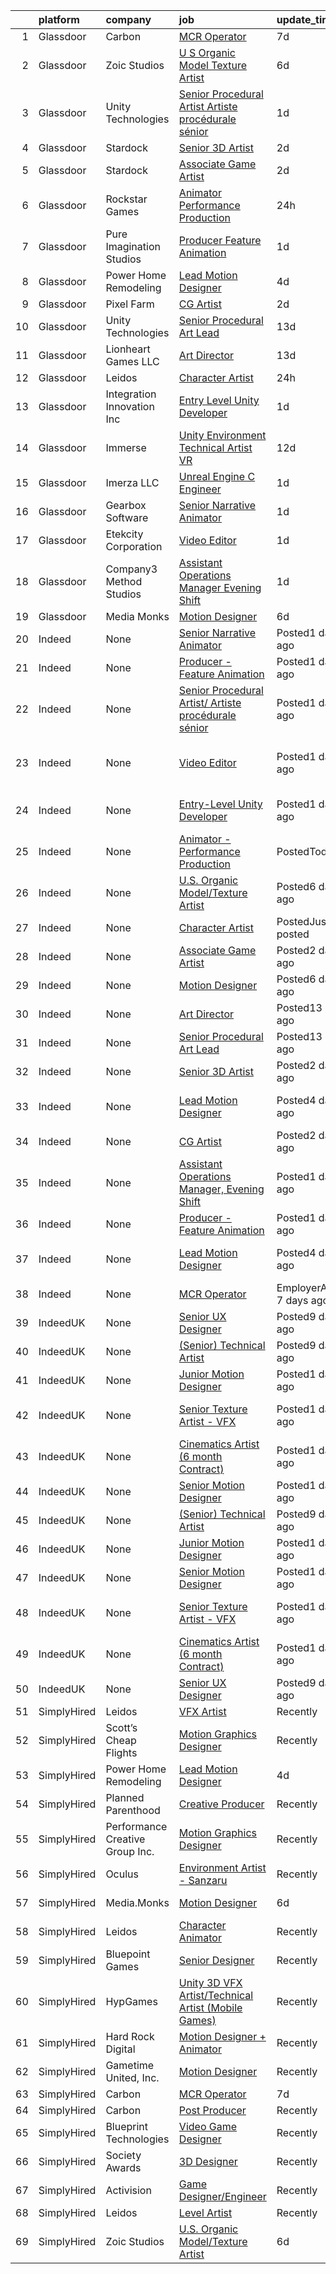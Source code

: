 

|    | platform    | company                         | job                                                                                                                                                                                                                                                                                                                                                                                                                                                                                                                                                                                                                                                                                                                                                                                                                                                                                                                                                                                                                                                           | update_time               | location                                   |
|---:|:------------|:--------------------------------|:--------------------------------------------------------------------------------------------------------------------------------------------------------------------------------------------------------------------------------------------------------------------------------------------------------------------------------------------------------------------------------------------------------------------------------------------------------------------------------------------------------------------------------------------------------------------------------------------------------------------------------------------------------------------------------------------------------------------------------------------------------------------------------------------------------------------------------------------------------------------------------------------------------------------------------------------------------------------------------------------------------------------------------------------------------------|:--------------------------|:-------------------------------------------|
|  1 | Glassdoor   | Carbon                          | [MCR Operator](https://www.glassdoor.com/partner/jobListing.htm?pos=102&ao=1110586&s=58&guid=0000017e2e345b7b823f734fcaac9f84&src=GD_JOB_AD&t=SR&vt=w&ea=1&cs=1_df56b7e0&cb=1641452690547&jobListingId=1007533756991&cpc=3BA4CE39D5B5DEF5&jrtk=3-0-1fon38mtau3r8801-1fon38mtnu1jh800-14a1d857bc9ed735--6NYlbfkN0DeyJ4CP5CzwT7broxeUwKBt3co1QwKwWitRQqJu2WRZwEQqdojj5TfQvNpIUPa5WuZU7WMePtM0oBPzwfAm42a5-fACER7EGlW5s4RlBRogygSjA1xrOXnsLR4HNC4nycbda7VAWKGJhmgIrJmwNS7e7ttXUlVmCrjgJqm5CXaH98pws7vVrCzwAsZz1OKp8PagU_t4W32XtyPlpR9mqu9E6yoFXR8jl68pTnaG-8qBbaRyVjIptN2P-e7GfjnkQHGqfMBqiJyfKVObq0hGYWjXYuCM1yYLG-0tn_x5OhiO44-jd-whuNu4t4OETctjgFZjRN4gZwM8sJ2QKYGOY7eBGsFV5y30_69aNrGTsaWuJGXyCy6HubJlyOnrkd_luFlkHvTbYj7whRFALVhJxZNt3oTNJeCXRjG3v8Glmj4d0fdAPj1h-OqufffXAD1A7ChmZaR7PzdMQ08RTzrAKVWPyEXEDhs2gU%3D)                                                                                                                                                                                                                                         | 7d                        | Remote                                     |
|  2 | Glassdoor   | Zoic Studios                    | [U S  Organic Model Texture Artist](https://www.glassdoor.com/partner/jobListing.htm?pos=109&ao=1136043&s=58&guid=0000017e2e345b7b823f734fcaac9f84&src=GD_JOB_AD&t=SR&vt=w&ea=1&cs=1_a18a7788&cb=1641452690548&jobListingId=1007535220835&jrtk=3-0-1fon38mtau3r8801-1fon38mtnu1jh800-eee588140c238cac-)                                                                                                                                                                                                                                                                                                                                                                                                                                                                                                                                                                                                                                                                                                                                                       | 6d                        | Remote                                     |
|  3 | Glassdoor   | Unity Technologies              | [Senior Procedural Artist  Artiste procédurale sénior](https://www.glassdoor.com/partner/jobListing.htm?pos=117&ao=1136043&s=58&guid=0000017e2e345b7b823f734fcaac9f84&src=GD_JOB_AD&t=SR&vt=w&ea=1&cs=1_65987fb0&cb=1641452690549&jobListingId=1007542820349&jrtk=3-0-1fon38mtau3r8801-1fon38mtnu1jh800-bc875234338f406d-)                                                                                                                                                                                                                                                                                                                                                                                                                                                                                                                                                                                                                                                                                                                                    | 1d                        | Los Angeles, CA                            |
|  4 | Glassdoor   | Stardock                        | [Senior 3D Artist](https://www.glassdoor.com/partner/jobListing.htm?pos=115&ao=1136043&s=58&guid=0000017e2e345b7b823f734fcaac9f84&src=GD_JOB_AD&t=SR&vt=w&ea=1&cs=1_54428ed8&cb=1641452690551&jobListingId=1007540377765&jrtk=3-0-1fon38mtau3r8801-1fon38mtnu1jh800-b21b4cb396a38018-)                                                                                                                                                                                                                                                                                                                                                                                                                                                                                                                                                                                                                                                                                                                                                                        | 2d                        | Plymouth, MI                               |
|  5 | Glassdoor   | Stardock                        | [Associate Game Artist](https://www.glassdoor.com/partner/jobListing.htm?pos=105&ao=1136043&s=58&guid=0000017e2e345b7b823f734fcaac9f84&src=GD_JOB_AD&t=SR&vt=w&ea=1&cs=1_ce906a43&cb=1641452690547&jobListingId=1007540377758&jrtk=3-0-1fon38mtau3r8801-1fon38mtnu1jh800-fccdb66d33476cf0-)                                                                                                                                                                                                                                                                                                                                                                                                                                                                                                                                                                                                                                                                                                                                                                   | 2d                        | Plymouth, MI                               |
|  6 | Glassdoor   | Rockstar Games                  | [Animator   Performance Production](https://www.glassdoor.com/partner/jobListing.htm?pos=104&ao=1136043&s=58&guid=0000017e2e345b7b823f734fcaac9f84&src=GD_JOB_AD&t=SR&vt=w&ea=1&cs=1_2cff4566&cb=1641452690547&jobListingId=1007545300138&jrtk=3-0-1fon38mtau3r8801-1fon38mtnu1jh800-ae3e6d0b0b3d199d-)                                                                                                                                                                                                                                                                                                                                                                                                                                                                                                                                                                                                                                                                                                                                                       | 24h                       | New York, NY                               |
|  7 | Glassdoor   | Pure Imagination Studios        | [Producer   Feature Animation](https://www.glassdoor.com/partner/jobListing.htm?pos=113&ao=1136043&s=58&guid=0000017e2e345b7b823f734fcaac9f84&src=GD_JOB_AD&t=SR&vt=w&cs=1_b50c2dd8&cb=1641452690549&jobListingId=1007543091585&jrtk=3-0-1fon38mtau3r8801-1fon38mtnu1jh800-699a5beebfe7d61a-)                                                                                                                                                                                                                                                                                                                                                                                                                                                                                                                                                                                                                                                                                                                                                                 | 1d                        | Van Nuys, CA                               |
|  8 | Glassdoor   | Power Home Remodeling           | [Lead Motion Designer](https://www.glassdoor.com/partner/jobListing.htm?pos=101&ao=1110586&s=58&guid=0000017e2e345b7b823f734fcaac9f84&src=GD_JOB_AD&t=SR&vt=w&ea=1&cs=1_11b75142&cb=1641452690546&jobListingId=1007538148510&cpc=5B5ECFBC4228ADCA&jrtk=3-0-1fon38mtau3r8801-1fon38mtnu1jh800-5cb9389a598d2a84--6NYlbfkN0CkgLyJbXydw2nYH9q-ipz3oek3aMEpOXAyav1v7u69d-XH6YskhFLRbn0sSE_zTevCwXJr2-3aEArmBWrNTfYjqNlDbD7w1lelv6c1R385tyBTENfWeHsT3k8GdbL15dyfpLEPtMkh6x6WNKbj7e3IMdv8SNDZdCwKTYv9ugkm93S7QjaJwTzKggZJKlYRi39B15cvqZDf4Txks8fGFb4BplFqZEXSnWTvG2Xc5LwLauJQdT7P0ZvC_VlV4N0nIFJmOdkWyrDI2VeqiOTzIK8dM3Pfyj73CyTQYYXHgCnjZS-YqbGqceUn0W2qaC5nL22xKpxiP4gQsCUaY3ijDd84HGiGn2kOa6gOiLZyKrFHRDw7rTh3OcJA6W90dO0G69yRmoPIIIwZv4ANpuzHZhcXSqOJfs0s5dP5pG_z23waSYBm0XWAfAl9ggk_SWO0TzsPT10cNuNk1piTqOMInFe90kSTaxT-tAInxyM9vQ-AjAqPU27BL7CTN2nlw3eU4FO3u-pI-jZwH10vFATNNxynvQ3q5EvcA1iGQkuhdQ-jjfi3-blLE0q-iAEnBycbLzk3VU0whjh_-7RoG3CVVMhmsEuqEjYCBF2MAxuZmLKDEBd2zC-hDH828geMvTFXRLRa1c-LLgt6iW5CtuYV9xDLkfk4t98NhsRkr5OisfsGMZ1HKDwpJp9b9e6NYSuhvq4%3D) | 4d                        | West Chester, PA                           |
|  9 | Glassdoor   | Pixel Farm                      | [CG Artist](https://www.glassdoor.com/partner/jobListing.htm?pos=111&ao=1136043&s=58&guid=0000017e2e345b7b823f734fcaac9f84&src=GD_JOB_AD&t=SR&vt=w&ea=1&cs=1_08838304&cb=1641452690548&jobListingId=1007539958548&jrtk=3-0-1fon38mtau3r8801-1fon38mtnu1jh800-33e3f5ac793a4257-)                                                                                                                                                                                                                                                                                                                                                                                                                                                                                                                                                                                                                                                                                                                                                                               | 2d                        | Minneapolis, MN                            |
| 10 | Glassdoor   | Unity Technologies              | [Senior Procedural Art Lead](https://www.glassdoor.com/partner/jobListing.htm?pos=118&ao=1136043&s=58&guid=0000017e2e345b7b823f734fcaac9f84&src=GD_JOB_AD&t=SR&vt=w&ea=1&cs=1_0360eb84&cb=1641452690549&jobListingId=1007525611869&jrtk=3-0-1fon38mtau3r8801-1fon38mtnu1jh800-69403cf010772e8d-)                                                                                                                                                                                                                                                                                                                                                                                                                                                                                                                                                                                                                                                                                                                                                              | 13d                       | Bellevue, WA                               |
| 11 | Glassdoor   | Lionheart Games  LLC            | [Art Director](https://www.glassdoor.com/partner/jobListing.htm?pos=110&ao=1136043&s=58&guid=0000017e2e345b7b823f734fcaac9f84&src=GD_JOB_AD&t=SR&vt=w&ea=1&cs=1_f8b64a3f&cb=1641452690548&jobListingId=1007525841480&jrtk=3-0-1fon38mtau3r8801-1fon38mtnu1jh800-a8f2a19c032e5f9a-)                                                                                                                                                                                                                                                                                                                                                                                                                                                                                                                                                                                                                                                                                                                                                                            | 13d                       | Atlanta, GA                                |
| 12 | Glassdoor   | Leidos                          | [Character Artist](https://www.glassdoor.com/partner/jobListing.htm?pos=108&ao=1136043&s=58&guid=0000017e2e345b7b823f734fcaac9f84&src=GD_JOB_AD&t=SR&vt=w&cs=1_b1f90dbc&cb=1641452690548&jobListingId=1007546407817&jrtk=3-0-1fon38mtau3r8801-1fon38mtnu1jh800-4b7c7c379b551f9f-)                                                                                                                                                                                                                                                                                                                                                                                                                                                                                                                                                                                                                                                                                                                                                                             | 24h                       | Reston, VA                                 |
| 13 | Glassdoor   | Integration Innovation  Inc     | [Entry Level Unity Developer](https://www.glassdoor.com/partner/jobListing.htm?pos=107&ao=1136043&s=58&guid=0000017e2e345b7b823f734fcaac9f84&src=GD_JOB_AD&t=SR&vt=w&cs=1_e7bf06d2&cb=1641452690547&jobListingId=1007543930318&jrtk=3-0-1fon38mtau3r8801-1fon38mtnu1jh800-b1c9f147378264bd-)                                                                                                                                                                                                                                                                                                                                                                                                                                                                                                                                                                                                                                                                                                                                                                  | 1d                        | Huntsville, AL                             |
| 14 | Glassdoor   | Immerse                         | [Unity Environment Technical Artist  VR](https://www.glassdoor.com/partner/jobListing.htm?pos=119&ao=1136043&s=58&guid=0000017e2e345b7b823f734fcaac9f84&src=GD_JOB_AD&t=SR&vt=w&ea=1&cs=1_b4f7257b&cb=1641452690550&jobListingId=1007528156885&jrtk=3-0-1fon38mtau3r8801-1fon38mtnu1jh800-8f2d862310323f7b-)                                                                                                                                                                                                                                                                                                                                                                                                                                                                                                                                                                                                                                                                                                                                                  | 12d                       | United States                              |
| 15 | Glassdoor   | Imerza  LLC                     | [Unreal Engine   C   Engineer](https://www.glassdoor.com/partner/jobListing.htm?pos=116&ao=1136043&s=58&guid=0000017e2e345b7b823f734fcaac9f84&src=GD_JOB_AD&t=SR&vt=w&ea=1&cs=1_8e4059f4&cb=1641452690549&jobListingId=1007542918505&jrtk=3-0-1fon38mtau3r8801-1fon38mtnu1jh800-7271e93b5a943600-)                                                                                                                                                                                                                                                                                                                                                                                                                                                                                                                                                                                                                                                                                                                                                            | 1d                        | Remote                                     |
| 16 | Glassdoor   | Gearbox Software                | [Senior Narrative Animator](https://www.glassdoor.com/partner/jobListing.htm?pos=112&ao=1136043&s=58&guid=0000017e2e345b7b823f734fcaac9f84&src=GD_JOB_AD&t=SR&vt=w&ea=1&cs=1_23bd8ef8&cb=1641452690549&jobListingId=1007544085393&jrtk=3-0-1fon38mtau3r8801-1fon38mtnu1jh800-9986876ef02e50d3-)                                                                                                                                                                                                                                                                                                                                                                                                                                                                                                                                                                                                                                                                                                                                                               | 1d                        | Frisco, TX                                 |
| 17 | Glassdoor   | Etekcity Corporation            | [Video Editor](https://www.glassdoor.com/partner/jobListing.htm?pos=106&ao=1136043&s=58&guid=0000017e2e345b7b823f734fcaac9f84&src=GD_JOB_AD&t=SR&vt=w&ea=1&cs=1_08bd911f&cb=1641452690547&jobListingId=1007542919704&jrtk=3-0-1fon38mtau3r8801-1fon38mtnu1jh800-1bd76d3faa53e81e-)                                                                                                                                                                                                                                                                                                                                                                                                                                                                                                                                                                                                                                                                                                                                                                            | 1d                        | Anaheim, CA                                |
| 18 | Glassdoor   | Company3 Method Studios         | [Assistant Operations Manager  Evening Shift](https://www.glassdoor.com/partner/jobListing.htm?pos=114&ao=1136043&s=58&guid=0000017e2e345b7b823f734fcaac9f84&src=GD_JOB_AD&t=SR&vt=w&cs=1_3ed469fd&cb=1641452690549&jobListingId=1007543412708&jrtk=3-0-1fon38mtau3r8801-1fon38mtnu1jh800-6289fb7e057ec1f5-)                                                                                                                                                                                                                                                                                                                                                                                                                                                                                                                                                                                                                                                                                                                                                  | 1d                        | Santa Monica, CA                           |
| 19 | Glassdoor   | Media Monks                     | [Motion Designer](https://www.glassdoor.com/partner/jobListing.htm?pos=103&ao=1136043&s=58&guid=0000017e2e345b7b823f734fcaac9f84&src=GD_JOB_AD&t=SR&vt=w&ea=1&cs=1_c32689b8&cb=1641452690546&jobListingId=1007534912223&jrtk=3-0-1fon38mtau3r8801-1fon38mtnu1jh800-6fa044e8ffb9e70d-)                                                                                                                                                                                                                                                                                                                                                                                                                                                                                                                                                                                                                                                                                                                                                                         | 6d                        | Illinois                                   |
| 20 | Indeed      | None                            | [Senior Narrative Animator](https://www.indeed.com/rc/clk?jk=9986876ef02e50d3&fccid=1af61236dab36905&vjs=3)                                                                                                                                                                                                                                                                                                                                                                                                                                                                                                                                                                                                                                                                                                                                                                                                                                                                                                                                                   | Posted1 day ago           | Frisco, TX 75034                           |
| 21 | Indeed      | None                            | [Producer - Feature Animation](https://www.indeed.com/rc/clk?jk=699a5beebfe7d61a&fccid=01589badf2c3a4f5&vjs=3)                                                                                                                                                                                                                                                                                                                                                                                                                                                                                                                                                                                                                                                                                                                                                                                                                                                                                                                                                | Posted1 day ago           | Van Nuys, CA                               |
| 22 | Indeed      | None                            | [Senior Procedural Artist/ Artiste procédurale sénior](https://www.indeed.com/rc/clk?jk=0050a09282399a20&fccid=880e4714f2ad94a8&vjs=3)                                                                                                                                                                                                                                                                                                                                                                                                                                                                                                                                                                                                                                                                                                                                                                                                                                                                                                                        | Posted1 day ago           | Seattle, WA+1 location                     |
| 23 | Indeed      | None                            | [Video Editor](https://www.indeed.com/company/Etekcity-Corporation/jobs/Video-Editor-1bd76d3faa53e81e?fccid=9dc64c035e36c0cf&vjs=3)                                                                                                                                                                                                                                                                                                                                                                                                                                                                                                                                                                                                                                                                                                                                                                                                                                                                                                                           | Posted1 day ago           | Anaheim, CA 92806 (Northeast Anaheim area) |
| 24 | Indeed      | None                            | [Entry-Level Unity Developer](https://www.indeed.com/rc/clk?jk=b1c9f147378264bd&fccid=be7ca5818339f8f5&vjs=3)                                                                                                                                                                                                                                                                                                                                                                                                                                                                                                                                                                                                                                                                                                                                                                                                                                                                                                                                                 | Posted1 day ago           | Huntsville, AL 35806+1 location            |
| 25 | Indeed      | None                            | [Animator - Performance Production](https://www.indeed.com/rc/clk?jk=ae3e6d0b0b3d199d&fccid=5549c6b9723b4956&vjs=3)                                                                                                                                                                                                                                                                                                                                                                                                                                                                                                                                                                                                                                                                                                                                                                                                                                                                                                                                           | PostedToday               | Manhattan, NY                              |
| 26 | Indeed      | None                            | [U.S. Organic Model/Texture Artist](https://www.indeed.com/company/Zoic-Studios,-Vancouver/jobs/US-Organic-Model-Texture-Artist-eee588140c238cac?fccid=bd06d1e3a358fe52&vjs=3)                                                                                                                                                                                                                                                                                                                                                                                                                                                                                                                                                                                                                                                                                                                                                                                                                                                                                | Posted6 days ago          | Remote                                     |
| 27 | Indeed      | None                            | [Character Artist](https://www.indeed.com/rc/clk?jk=4b7c7c379b551f9f&fccid=8765a4045377753a&vjs=3)                                                                                                                                                                                                                                                                                                                                                                                                                                                                                                                                                                                                                                                                                                                                                                                                                                                                                                                                                            | PostedJust posted         | Reston, VA 20170                           |
| 28 | Indeed      | None                            | [Associate Game Artist](https://www.indeed.com/rc/clk?jk=fccdb66d33476cf0&fccid=53fbaadf2eb60e62&vjs=3)                                                                                                                                                                                                                                                                                                                                                                                                                                                                                                                                                                                                                                                                                                                                                                                                                                                                                                                                                       | Posted2 days ago          | Plymouth, MI 48170                         |
| 29 | Indeed      | None                            | [Motion Designer](https://www.indeed.com/rc/clk?jk=6fa044e8ffb9e70d&fccid=fa794d7aa4d73a51&vjs=3)                                                                                                                                                                                                                                                                                                                                                                                                                                                                                                                                                                                                                                                                                                                                                                                                                                                                                                                                                             | Posted6 days ago          | Illinois•Remote                            |
| 30 | Indeed      | None                            | [Art Director](https://www.indeed.com/company/Lionheart-Games,-LLC/jobs/Art-Director-a8f2a19c032e5f9a?fccid=e5e87cfdb834d4b4&vjs=3)                                                                                                                                                                                                                                                                                                                                                                                                                                                                                                                                                                                                                                                                                                                                                                                                                                                                                                                           | Posted13 days ago         | Atlanta, GA                                |
| 31 | Indeed      | None                            | [Senior Procedural Art Lead](https://www.indeed.com/rc/clk?jk=69403cf010772e8d&fccid=880e4714f2ad94a8&vjs=3)                                                                                                                                                                                                                                                                                                                                                                                                                                                                                                                                                                                                                                                                                                                                                                                                                                                                                                                                                  | Posted13 days ago         | Bellevue, WA                               |
| 32 | Indeed      | None                            | [Senior 3D Artist](https://www.indeed.com/rc/clk?jk=b21b4cb396a38018&fccid=53fbaadf2eb60e62&vjs=3)                                                                                                                                                                                                                                                                                                                                                                                                                                                                                                                                                                                                                                                                                                                                                                                                                                                                                                                                                            | Posted2 days ago          | Plymouth, MI 48170                         |
| 33 | Indeed      | None                            | [Lead Motion Designer](https://www.indeed.com/pagead/clk?mo=r&ad=-6NYlbfkN0CkgLyJbXydw2nYH9q-ipz3oek3aMEpOXAyav1v7u69d-XH6YskhFLRbn0sSE_zTesHRQJYe8gGE6wcKEGTu87-3nNle_5L1o-ZYAetrS5dybzEu_XBhQBOoXdUkDnbW6z3RyvgvSADwCZ7qh4H4y6bY4SfPdpXfh_fwlPtwccOOlkfjbKKyIVVX25QMOtUiZ4vm3dS_9wE864q7D7KVAsXSvXCwK4MphotkTY3w_7IRBHoUok0Qz9Nu6blx9XAlLerPtWV40H7EFMehkVMZvse9GoUVUtbqILzgEEnh-jo_DGQCwO8sgb7C-UApVyqeNROjnPZbjOZejSFB8uFuTc9Lm_3XgC4c21scVJt4VlWxv0a488jDt9kgW1a3Q5lM5-QZK_HhzK-WUo3AudA5sJczqLamI_FIlhYPA1z96Ifzmc6_oYCqFi5-fvGHhjPYCg4_tjHn2QWQWpAESZ6W8RZXso47CpuupWcC_sZgpjqUqlMtMMcDzUhNkzuuHyPNth-cK3hpmAyH730BnitmXOmlehkLEgOpvNNhle_ozKhLQClPgAHDNF3gwyajJBnfwLwy5feCODs0xf0klzXKyjfclJ72T9ab6XxDoNqVKqykaw8POywD18X6bccXvDLJ-iaZw-c3LREq_35LeV2Bmzna8QSr5Pe9HhbwkE8GS1Jx8vkmmja4Bg-uLeWh9kffLaRJNOg3MLUug==&p=5&fvj=0&vjs=3)                                                                                                                                                                                                                    | Posted4 days ago          | Chester, PA 19013+13 locations             |
| 34 | Indeed      | None                            | [CG Artist](https://www.indeed.com/company/Pixel-Farm/jobs/Cg-Artist-33e3f5ac793a4257?fccid=24fe790b32769d5c&vjs=3)                                                                                                                                                                                                                                                                                                                                                                                                                                                                                                                                                                                                                                                                                                                                                                                                                                                                                                                                           | Posted2 days ago          | Minneapolis, MN                            |
| 35 | Indeed      | None                            | [Assistant Operations Manager, Evening Shift](https://www.indeed.com/rc/clk?jk=6289fb7e057ec1f5&fccid=dd616958bd9ddc12&vjs=3)                                                                                                                                                                                                                                                                                                                                                                                                                                                                                                                                                                                                                                                                                                                                                                                                                                                                                                                                 | Posted1 day ago           | Santa Monica, CA 90404                     |
| 36 | Indeed      | None                            | [Producer - Feature Animation](https://www.indeed.com/rc/clk?jk=699a5beebfe7d61a&fccid=01589badf2c3a4f5&vjs=3)                                                                                                                                                                                                                                                                                                                                                                                                                                                                                                                                                                                                                                                                                                                                                                                                                                                                                                                                                | Posted1 day ago           | Van Nuys, CA                               |
| 37 | Indeed      | None                            | [Lead Motion Designer](https://www.indeed.com/pagead/clk?mo=r&ad=-6NYlbfkN0CkgLyJbXydw2nYH9q-ipz3oek3aMEpOXAyav1v7u69d-XH6YskhFLRbn0sSE_zTevCwXJr2-3aEArmBWrNTfYjqNlDbD7w1lelv6c1R385tyBTENfWeHsT3k8GdbL15dyfpLEPtMkh6x6WNKbj7e3IMdv8SNDZdCwKTYv9ugkm93S7QjaJwTzKggZJKlYRi39B15cvqZDf4Txks8fGFb4BEIeu4PXvj1O5DOrBLcAja_YuABXoZ2T_HHPomV9Z_4Cxo47t8R6GAtk3CSQXFDBhQES7EF6rXqZ82DxPqYqlugXyDvSReKiQyND9UElxqyJx8ZD_lth5IbgQ1OCLPPv-2vYySy-eOgwVwhWjbCQ-wfcRtoePz9CnXZR1_Br39w61OF6zYes4PhbGTjXmMDuPSrkwUh2j_nQxVywz7flvPnycu_hWsFtU_-hYBOvhcOSepBu-ZBb6bV6YJ8oRO3UysxRHdl84IHFkm2GaNg-oHgG2aAasa4mdxcvGQzzWNvy4EbKRJ-jQv6uQjnLSr8JOnW9GMsneweJZzkbMM9oxe-XGhnOIs8kBJ2HChHGVch08UA4_2fwZEZ06whOJJDsdRAst7BffISzF1C009ngjy4zCAQ46WkKIduZLJ8XS93eWevFsso7hkmN643wbTBuiuOCYmAquqFeeiqczMRNhXKsNv2bWWGcj2NM3Rwvr4qh74wplSFujBA==&p=1&fvj=0&vjs=3)                                                                                                                                                                                                                    | Posted4 days ago          | West Chester, PA 19380+13 locations        |
| 38 | Indeed      | None                            | [MCR Operator](https://www.indeed.com/pagead/clk?mo=r&ad=-6NYlbfkN0DeyJ4CP5CzwT7broxeUwKBt3co1QwKwWitRQqJu2WRZwEQqdojj5TfQvNpIUPa5WuZU7WMePtM0oBPzwfAm42a5-fACER7EGlW5s4RlBRogygSjA1xrOXnsLR4HNC4nycbda7VAWKGJhmgIrJmwNS7eKDhTArnN2C6CYBWLxUGzrBoKd3rluYUJL0rqNPxl7hjfv5yycJPprg-0Hf0b0EnNVAeNV-gm-NB9SMrYr5nilR8dRGL3u8yHUpcImJYh2eQavyPDhHwcZ1mnUjXfpBffG1QQDanBUU7f4VPaVRBEvxD3u428TmW4h6RXfnryKViXfCvHgt-Gf3xBxNBjqsc0mQyjxSqKtlUJPIBg01CGDJaL8hf6lKFuwEVvUwsaOgUCdY7JG_aR09o5zSn-3nC70HvdnYCW4vPglADFqcFtqMSy_vyFntlhlo_AagndXDJN-nKM9bV-NSpQ7n-tcHd&p=0&fvj=1&vjs=3)                                                                                                                                                                                                                                                                                                                                                                                                                                                                                    | EmployerActive 7 days ago | Remote                                     |
| 39 | IndeedUK    | None                            | [Senior UX Designer](https://uk.indeed.com/rc/clk?jk=9f573b5d04afd122&fccid=07fbcbf4ec8ac25a&vjs=3)                                                                                                                                                                                                                                                                                                                                                                                                                                                                                                                                                                                                                                                                                                                                                                                                                                                                                                                                                           | Posted9 days ago          | London SW1A 2DX•Remote                     |
| 40 | IndeedUK    | None                            | [(Senior) Technical Artist](https://uk.indeed.com/rc/clk?jk=3dd5202fe14ed41c&fccid=07fbcbf4ec8ac25a&vjs=3)                                                                                                                                                                                                                                                                                                                                                                                                                                                                                                                                                                                                                                                                                                                                                                                                                                                                                                                                                    | Posted9 days ago          | London SW1A 2DX•Remote                     |
| 41 | IndeedUK    | None                            | [Junior Motion Designer](https://uk.indeed.com/company/NVIZ/jobs/Junior-Motion-Designer-c3fb61f618632468?fccid=fee82c0a206ba2e6&vjs=3)                                                                                                                                                                                                                                                                                                                                                                                                                                                                                                                                                                                                                                                                                                                                                                                                                                                                                                                        | Posted1 day ago           | London•Remote                              |
| 42 | IndeedUK    | None                            | [Senior Texture Artist - VFX](https://uk.indeed.com/rc/clk?jk=af0be8efd2738a84&fccid=973f1b5f3da8b2ea&vjs=3)                                                                                                                                                                                                                                                                                                                                                                                                                                                                                                                                                                                                                                                                                                                                                                                                                                                                                                                                                  | Posted1 day ago           | London W1F 8BH•Temporarily Remote          |
| 43 | IndeedUK    | None                            | [Cinematics Artist (6 month Contract)](https://uk.indeed.com/rc/clk?jk=5dfc1d24a4ddc718&fccid=d2e7716f17c1cdc5&vjs=3)                                                                                                                                                                                                                                                                                                                                                                                                                                                                                                                                                                                                                                                                                                                                                                                                                                                                                                                                         | Posted1 day ago           | Truro TR1 2DP                              |
| 44 | IndeedUK    | None                            | [Senior Motion Designer](https://uk.indeed.com/company/NVIZ/jobs/Senior-Motion-Designer-d7d7466b079fa08c?fccid=fee82c0a206ba2e6&vjs=3)                                                                                                                                                                                                                                                                                                                                                                                                                                                                                                                                                                                                                                                                                                                                                                                                                                                                                                                        | Posted1 day ago           | London•Remote                              |
| 45 | IndeedUK    | None                            | [(Senior) Technical Artist](https://uk.indeed.com/rc/clk?jk=3dd5202fe14ed41c&fccid=07fbcbf4ec8ac25a&vjs=3)                                                                                                                                                                                                                                                                                                                                                                                                                                                                                                                                                                                                                                                                                                                                                                                                                                                                                                                                                    | Posted9 days ago          | London SW1A 2DX•Remote                     |
| 46 | IndeedUK    | None                            | [Junior Motion Designer](https://uk.indeed.com/company/NVIZ/jobs/Junior-Motion-Designer-c3fb61f618632468?fccid=fee82c0a206ba2e6&vjs=3)                                                                                                                                                                                                                                                                                                                                                                                                                                                                                                                                                                                                                                                                                                                                                                                                                                                                                                                        | Posted1 day ago           | London•Remote                              |
| 47 | IndeedUK    | None                            | [Senior Motion Designer](https://uk.indeed.com/company/NVIZ/jobs/Senior-Motion-Designer-d7d7466b079fa08c?fccid=fee82c0a206ba2e6&vjs=3)                                                                                                                                                                                                                                                                                                                                                                                                                                                                                                                                                                                                                                                                                                                                                                                                                                                                                                                        | Posted1 day ago           | London•Remote                              |
| 48 | IndeedUK    | None                            | [Senior Texture Artist - VFX](https://uk.indeed.com/rc/clk?jk=af0be8efd2738a84&fccid=973f1b5f3da8b2ea&vjs=3)                                                                                                                                                                                                                                                                                                                                                                                                                                                                                                                                                                                                                                                                                                                                                                                                                                                                                                                                                  | Posted1 day ago           | London W1F 8BH•Temporarily Remote          |
| 49 | IndeedUK    | None                            | [Cinematics Artist (6 month Contract)](https://uk.indeed.com/rc/clk?jk=5dfc1d24a4ddc718&fccid=d2e7716f17c1cdc5&vjs=3)                                                                                                                                                                                                                                                                                                                                                                                                                                                                                                                                                                                                                                                                                                                                                                                                                                                                                                                                         | Posted1 day ago           | Truro TR1 2DP                              |
| 50 | IndeedUK    | None                            | [Senior UX Designer](https://uk.indeed.com/rc/clk?jk=9f573b5d04afd122&fccid=07fbcbf4ec8ac25a&vjs=3)                                                                                                                                                                                                                                                                                                                                                                                                                                                                                                                                                                                                                                                                                                                                                                                                                                                                                                                                                           | Posted9 days ago          | London SW1A 2DX•Remote                     |
| 51 | SimplyHired | Leidos                          | [VFX Artist](https://www.simplyhired.com/job/uyibQOnj92uTF2ouvh8-Je0eyvOILqvn3CSHIjc4wo4iqdE1XHpx8A?q=vfx+designer)                                                                                                                                                                                                                                                                                                                                                                                                                                                                                                                                                                                                                                                                                                                                                                                                                                                                                                                                           | Recently                  | Reston, VA                                 |
| 52 | SimplyHired | Scott’s Cheap Flights           | [Motion Graphics Designer](https://www.simplyhired.com/job/mP-yq302Wh0-8Pd9m3CD64Wnbp1VqapDrR7ngt-g3SE0V0JE6zbDJg?q=vfx+designer)                                                                                                                                                                                                                                                                                                                                                                                                                                                                                                                                                                                                                                                                                                                                                                                                                                                                                                                             | Recently                  | Remote                                     |
| 53 | SimplyHired | Power Home Remodeling           | [Lead Motion Designer](https://www.simplyhired.com/job/owAR-ycoFKU91H5aj57Ks1EJUJYgPoaJA63IniPEduhUf4zqPHrXDQ?q=vfx+designer)                                                                                                                                                                                                                                                                                                                                                                                                                                                                                                                                                                                                                                                                                                                                                                                                                                                                                                                                 | 4d                        | Reading, PA                                |
| 54 | SimplyHired | Planned Parenthood              | [Creative Producer](https://www.simplyhired.com/job/NkMbYjM961tA2lrUAyvP9SIh9UZScAw2uZhFPVQCx-E3BMQx7qd3HA?q=vfx+designer)                                                                                                                                                                                                                                                                                                                                                                                                                                                                                                                                                                                                                                                                                                                                                                                                                                                                                                                                    | Recently                  | United States                              |
| 55 | SimplyHired | Performance Creative Group Inc. | [Motion Graphics Designer](https://www.simplyhired.com/job/9oiuecn8Yglz98YNkqGt9_2UNoyjMyc6Z8TF5sBrK8LRQdA5TQFaOw?q=vfx+designer)                                                                                                                                                                                                                                                                                                                                                                                                                                                                                                                                                                                                                                                                                                                                                                                                                                                                                                                             | Recently                  | Los Angeles, CA                            |
| 56 | SimplyHired | Oculus                          | [Environment Artist - Sanzaru](https://www.simplyhired.com/job/-zKNg0yaeVNNRY9CEQqFA7jOI2WMK1YDoUokgteVDCvmhYJqhxqL8g?q=vfx+designer)                                                                                                                                                                                                                                                                                                                                                                                                                                                                                                                                                                                                                                                                                                                                                                                                                                                                                                                         | Recently                  | Remote +1 location                         |
| 57 | SimplyHired | Media.Monks                     | [Motion Designer](https://www.simplyhired.com/job/_xUvsfiIEMQxcqxErdREPjKcbjvRpXcnwuUHViei52LN3mLNIvo8PQ?q=vfx+designer)                                                                                                                                                                                                                                                                                                                                                                                                                                                                                                                                                                                                                                                                                                                                                                                                                                                                                                                                      | 6d                        | Illinois +1 location                       |
| 58 | SimplyHired | Leidos                          | [Character Animator](https://www.simplyhired.com/job/zA7StzMQppKDkjG1h-cv64RhKpaEI5B3YSRcAZaP2yue3gYNx0RwcQ?q=vfx+designer)                                                                                                                                                                                                                                                                                                                                                                                                                                                                                                                                                                                                                                                                                                                                                                                                                                                                                                                                   | Recently                  | Reston, VA                                 |
| 59 | SimplyHired | Bluepoint Games                 | [Senior Designer](https://www.simplyhired.com/job/9eRdtg9ksSZK8slAYEo4EMrlj5OXAWuh0xuE6H3uwY2hxBV9RtOwOQ?q=vfx+designer)                                                                                                                                                                                                                                                                                                                                                                                                                                                                                                                                                                                                                                                                                                                                                                                                                                                                                                                                      | Recently                  | Austin, TX                                 |
| 60 | SimplyHired | HypGames                        | [Unity 3D VFX Artist/Technical Artist (Mobile Games)](https://www.simplyhired.com/job/kwIGoLhUGZMPq70h-HcUMHGwYDyZC_R5h2kQ15rRbMfo7GJMmn9k_g?q=vfx+designer)                                                                                                                                                                                                                                                                                                                                                                                                                                                                                                                                                                                                                                                                                                                                                                                                                                                                                                  | Recently                  | Remote                                     |
| 61 | SimplyHired | Hard Rock Digital               | [Motion Designer + Animator](https://www.simplyhired.com/job/dnZDQpd_wsuup419hopssugaeSp4gpZmJ5BrivjcvY7tzlUGJiKXAw?q=vfx+designer)                                                                                                                                                                                                                                                                                                                                                                                                                                                                                                                                                                                                                                                                                                                                                                                                                                                                                                                           | Recently                  | Hollywood, FL                              |
| 62 | SimplyHired | Gametime United, Inc.           | [Motion Designer](https://www.simplyhired.com/job/WKzjkW9iRQvH0TKrnt2iIZE9jjHu1CW3S03NgQnZOgy7Nj1G_UynqA?q=vfx+designer)                                                                                                                                                                                                                                                                                                                                                                                                                                                                                                                                                                                                                                                                                                                                                                                                                                                                                                                                      | Recently                  | Remote                                     |
| 63 | SimplyHired | Carbon                          | [MCR Operator](https://www.simplyhired.com/job/zG7fKIMGrBZoldM5eOq6s5RL00ksBhq9BTq6wWWHLDdz9dwIVLj2UA?q=vfx+designer)                                                                                                                                                                                                                                                                                                                                                                                                                                                                                                                                                                                                                                                                                                                                                                                                                                                                                                                                         | 7d                        | Remote                                     |
| 64 | SimplyHired | Carbon                          | [Post Producer](https://www.simplyhired.com/job/9H0prbEfG0phbW7SX_Op85E_hjZrAnUVG4efVTMqvZvkrO0Xm6NSmQ?q=vfx+designer)                                                                                                                                                                                                                                                                                                                                                                                                                                                                                                                                                                                                                                                                                                                                                                                                                                                                                                                                        | Recently                  | New York, NY                               |
| 65 | SimplyHired | Blueprint Technologies          | [Video Game Designer](https://www.simplyhired.com/job/SGORHmHNckrUI5spgFT62mxP2-of2Hdm4D_LuQPxVACI9yEZvYUllQ?q=vfx+designer)                                                                                                                                                                                                                                                                                                                                                                                                                                                                                                                                                                                                                                                                                                                                                                                                                                                                                                                                  | Recently                  | Washington State                           |
| 66 | SimplyHired | Society Awards                  | [3D Designer](https://www.simplyhired.com/job/-rTtQK3pp1D67vb_mtfmepamMlJ5duS3OPP2Tm6AazkS4O_gNXRY8w?q=vfx+designer)                                                                                                                                                                                                                                                                                                                                                                                                                                                                                                                                                                                                                                                                                                                                                                                                                                                                                                                                          | Recently                  | Charlotte, NC                              |
| 67 | SimplyHired | Activision                      | [Game Designer/Engineer](https://www.simplyhired.com/job/Ano5E1YOX1YMpqT0qWftnClKJa_tMqcx9G_Zd_yXNlzJgdUAu2rGzQ?q=vfx+designer)                                                                                                                                                                                                                                                                                                                                                                                                                                                                                                                                                                                                                                                                                                                                                                                                                                                                                                                               | Recently                  | Austin, TX +1 location                     |
| 68 | SimplyHired | Leidos                          | [Level Artist](https://www.simplyhired.com/job/rHLD0ZdVab0W2wr0H7QI6HzECK9nVFsgixXzOsWPWjewMWbO5KD0iQ?q=vfx+designer)                                                                                                                                                                                                                                                                                                                                                                                                                                                                                                                                                                                                                                                                                                                                                                                                                                                                                                                                         | Recently                  | Reston, VA                                 |
| 69 | SimplyHired | Zoic Studios                    | [U.S. Organic Model/Texture Artist](https://www.simplyhired.com/job/KfhHYvrrUWEs_X1xslQ7TxzJe2TeBNhOXvQ50My-tL0clYzX7QsMNA?q=vfx+designer)                                                                                                                                                                                                                                                                                                                                                                                                                                                                                                                                                                                                                                                                                                                                                                                                                                                                                                                    | 6d                        | Remote                                     |